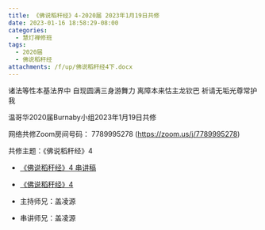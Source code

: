 ```yaml
---
title: 《佛说稻秆经》4-2020届 2023年1月19日共修
date: 2023-01-16 18:58:29-08:00
categories:
  - 慧灯禅修班
tags:
  - 2020届
  - 佛说稻秆经
attachments: /f/up/佛说稻秆经4下.docx
---
```

诸法等性本基法界中 自现圆满三身游舞力
离障本来怙主龙钦巴 祈请无垢光尊常护我

温哥华2020届Burnaby小组2023年1月19日共修

网络共修Zoom房间号码： 7789995278 (<https://zoom.us/j/7789995278>)

共修主题：《佛说稻秆经》4

* [《佛说稻秆经》4 串讲稿](/f/up/佛说稻秆经4下.docx)
* [《佛说稻秆经》4](https://www.youtube.com/watch?v=lpGZL5JXCSc&list=PLQU9iXcMduTf8kUFfvqtD2RLoj2cDEqNH&index=4)

* 主持师兄：盖凌源
* 串讲师兄：盖凌源